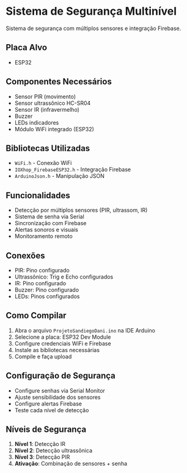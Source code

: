 # Sistema de Segurança Multinível

Sistema de segurança com múltiplos sensores e integração Firebase.

## Placa Alvo
- ESP32

## Componentes Necessários
- Sensor PIR (movimento)
- Sensor ultrassônico HC-SR04
- Sensor IR (infravermelho)
- Buzzer
- LEDs indicadores
- Módulo WiFi integrado (ESP32)

## Bibliotecas Utilizadas
- `WiFi.h` - Conexão WiFi
- `IOXhop_FirebaseESP32.h` - Integração Firebase
- `ArduinoJson.h` - Manipulação JSON

## Funcionalidades
- Detecção por múltiplos sensores (PIR, ultrassom, IR)
- Sistema de senha via Serial
- Sincronização com Firebase
- Alertas sonoros e visuais
- Monitoramento remoto

## Conexões
- PIR: Pino configurado
- Ultrassônico: Trig e Echo configurados
- IR: Pino configurado
- Buzzer: Pino configurado
- LEDs: Pinos configurados

## Como Compilar
1. Abra o arquivo `ProjetoSandiegoDani.ino` na IDE Arduino
2. Selecione a placa: ESP32 Dev Module
3. Configure credenciais WiFi e Firebase
4. Instale as bibliotecas necessárias
5. Compile e faça upload

## Configuração de Segurança
- Configure senhas via Serial Monitor
- Ajuste sensibilidade dos sensores
- Configure alertas Firebase
- Teste cada nível de detecção

## Níveis de Segurança
1. **Nível 1**: Detecção IR
2. **Nível 2**: Detecção ultrassônica
3. **Nível 3**: Detecção PIR
4. **Ativação**: Combinação de sensores + senha
